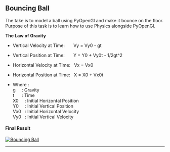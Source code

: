 ## Bouncing Ball

The take is to model a ball using PyOpenGl and make it bounce on the floor.<br>
Purpose of this task is to learn how to use Physics alongside PyOpenGl.<br>

**The Law of Gravity**<br>

- Vertical Velocity at Time:&nbsp;&nbsp;&nbsp;&nbsp;&nbsp;&nbsp; Vy = Vy0 - gt

- Vertical Position at Time:&nbsp;&nbsp;&nbsp;&nbsp;&nbsp;&nbsp; Y = Y0 + Vy0t - 1/2gt^2

- Horizontal Velocity at Time:&nbsp;&nbsp; Vx = Vx0

- Horizontal Position at Time:&nbsp;&nbsp; X = X0 + Vx0t

- Where : <br>
  g &nbsp;&nbsp;&nbsp;&nbsp;: Gravity <br>
  t &nbsp;&nbsp;&nbsp;&nbsp;&nbsp;: Time <br>
  X0 &nbsp;&nbsp;&nbsp;&nbsp;: Initial Horizontal Position <br>
  Y0 &nbsp;&nbsp;&nbsp;&nbsp;: Initial Vertical Position <br>
  Vx0 &nbsp;&nbsp;: Initial Horizontal Velocity <br>
  Vy0 &nbsp;&nbsp;: Initial Vertical Velocity <br>

#### Final Result

[![Bouncing Ball](https://img.youtube.com/vi/4fzrYXL-CQA/0.jpg)](https://youtu.be/4fzrYXL-CQA)

---
